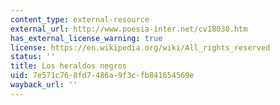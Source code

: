 ```yaml
---
content_type: external-resource
external_url: http://www.poesia-inter.net/cv18030.htm
has_external_license_warning: true
license: https://en.wikipedia.org/wiki/All_rights_reserved
status: ''
title: Los heraldos negros
uid: 7e571c76-8fd7-486a-9f3c-fb841654569e
wayback_url: ''
---
```

